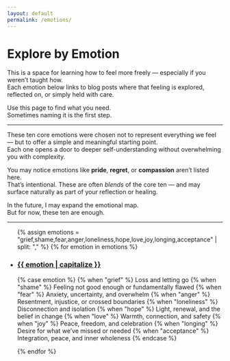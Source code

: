 ```yaml
---
layout: default
permalink: /emotions/
---
```


# Explore by Emotion

This is a space for learning how to feel more freely — especially if you weren’t taught how.  
Each emotion below links to blog posts where that feeling is explored, reflected on, or simply held with care.

Use this page to find what you need.  
Sometimes naming it is the first step.

---

These ten core emotions were chosen not to represent everything we feel — but to offer a simple and meaningful starting point.  
Each one opens a door to deeper self-understanding without overwhelming you with complexity.

You may notice emotions like **pride**, **regret**, or **compassion** aren’t listed here.  
That’s intentional. These are often *blends* of the core ten — and may surface naturally as part of your reflection or healing.

In the future, I may expand the emotional map.  
But for now, these ten are enough.

---

<ul class="emotion-list">
  {% assign emotions = "grief,shame,fear,anger,loneliness,hope,love,joy,longing,acceptance" | split: "," %}
  {% for emotion in emotions %}
    <li>
      <h3><a href="/emotion/{{ emotion }}">{{ emotion | capitalize }}</a></h3>
      <p>
        {% case emotion %}
          {% when "grief" %} Loss and letting go
          {% when "shame" %} Feeling not good enough or fundamentally flawed
          {% when "fear" %} Anxiety, uncertainty, and overwhelm
          {% when "anger" %} Resentment, injustice, or crossed boundaries
          {% when "loneliness" %} Disconnection and isolation
          {% when "hope" %} Light, renewal, and the belief in change
          {% when "love" %} Warmth, connection, and safety
          {% when "joy" %} Peace, freedom, and celebration
          {% when "longing" %} Desire for what we’ve missed or needed
          {% when "acceptance" %} Integration, peace, and inner wholeness
        {% endcase %}
      </p>
    </li>
  {% endfor %}
</ul>
